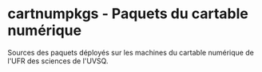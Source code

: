 cartnumpkgs - Paquets du cartable numérique
===========================================

Sources des paquets déployés sur les machines du cartable numérique
de l'UFR des sciences de l'UVSQ.

